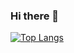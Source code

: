 ### Hi there 👋
[![Top Langs](https://github-readme-stats.vercel.app/api/top-langs/?username=lucasnsa&layout=compact)](https://github.com/anuraghazra/github-readme-stats)

<!--
**lucasnsa/lucasnsa** is a ✨ _special_ ✨ repository because its `README.md` (this file) appears on your GitHub profile.

Here are some ideas to get you started:

- 🔭 I’m currently working on ...
- 🌱 I’m currently learning ...
- 👯 I’m looking to collaborate on ...
- 🤔 I’m looking for help with ...
- 💬 Ask me about ...
- 📫 How to reach me: ...
- 😄 Pronouns: ...
- ⚡ Fun fact: ...
-->
